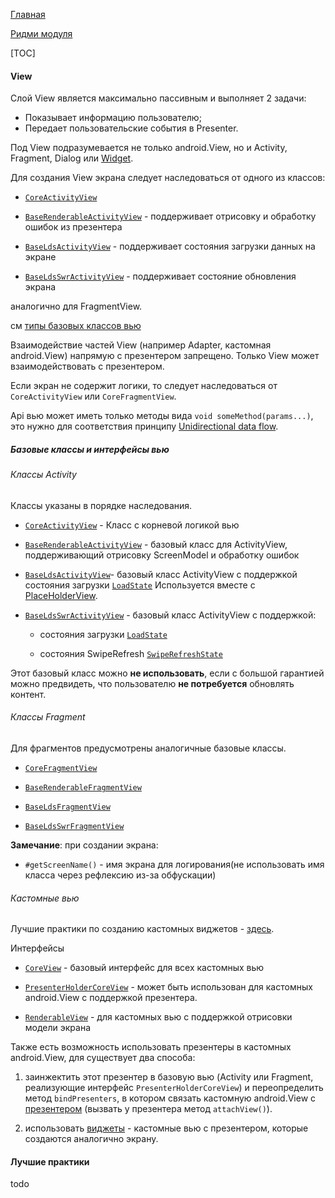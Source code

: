 [Главная](../../docs/main.md)

[Ридми модуля](../README.md)

[TOC]

#### View

Слой View является максимально пассивным и выполняет 2 задачи:
- Показывает информацию пользователю;
- Передает пользовательские события в Presenter.

Под View подразумевается не только android.View, но и Activity, Fragment,
Dialog или [Widget][widget].

Для создания View экрана следует наследоваться от одного из классов:

- [`CoreActivityView`][core]

- [`BaseRenderableActivityView`][render] - поддерживает отрисовку и обработку ошибок из презентера

- [`BaseLdsActivityView`][lds] - поддерживает состояния загрузки данных на экране

- [`BaseLdsSwrActivityView`][swr] - поддерживает состояние обновления экрана

аналогично для FragmentView.

см [типы базовых классов вью](#базовые-классы-и-интерфейсы-вью)

Взаимодействие частей View (например Adapter, кастомная android.View)
напрямую с презентером запрещено.
Только View может взаимодействовать с презентером.

Если экран не содержит логики, то следует наследоваться от `CoreActivityView`
или `CoreFragmentView`.

Api вью может иметь только методы вида `void someMethod(params...)`,
это нужно для соответствия принципу [Unidirectional data flow][presenter].

##### Базовые классы и интерфейсы вью

###### Классы Activity
Классы указаны в порядке наследования.

* [`CoreActivityView`][core] - Класс с корневой логикой вью

* [`BaseRenderableActivityView`][render] - базовый класс для ActivityView,
поддерживающий отрисовку ScreenModel и обработку ошибок

* [`BaseLdsActivityView`][lds]- базовый класс ActivityView c поддержкой
состояния загрузки [`LoadState`][ls]
Используется вместе с [PlaceHolderView][placeholder].

* [`BaseLdsSwrActivityView`][swr] - базовый класс ActivityView c поддержкой:

    * состояния загрузки [`LoadState`][ls]

    * состояния SwipeRefresh [`SwipeRefreshState`][sws]

Этот базовый класс можно **не использовать**, если с большой гарантией можно
предвидеть, что пользователю **не потребуется** обновлять контент.

###### Классы Fragment
Для фрагментов предусмотрены аналогичные базовые классы.

* [`CoreFragmentView`][core_f]

* [`BaseRenderableFragmentView`][render_f]

* [`BaseLdsFragmentView`][lds_f]

* [`BaseLdsSwrFragmentView`][swr_f]


**Замечание**:
при создании экрана:
* `#getScreenName()` - имя экрана для логирования(не использовать имя класса
через рефлексию из-за обфускации)

###### Кастомные вью

Лучшие практики по созданию кастомных виджетов - [здесь][custom].

Интерфейсы

   * [`CoreView`][core_v] - базовый интерфейс для всех кастомных вью

   * [`PresenterHolderCoreView`][presenter_holder] - может быть использован
   для кастомных android.View c поддержкой презентера.

   * [`RenderableView`][render_v] - для кастомных вью с поддержкой
   отрисовки модели экрана


Также есть возможность использовать презентеры в кастомных android.View,
для существует два способа:

1. заинжектить этот презентер в базовую вью
(Activity или Fragment, реализующие интерфейс `PresenterHolderCoreView`)
и переопределить метод `bindPresenters`,
в котором связать кастомную android.View с [презентером][presenter]
(вызвать у презентера метод `attachView()`).

1. использовать [виджеты][widget] - кастомные вью с презентером, которые создаются
аналогично экрану.

#### Лучшие практики

todo

[core]: ../src/main/java/ru/surfstudio/android/core/mvp/activity/CoreActivityView.java
[render]: ../src/main/java/ru/surfstudio/android/core/mvp/activity/BaseRenderableActivityView.java
[lds]: ../src/main/java/ru/surfstudio/android/core/mvp/activity/BaseLdsActivityView.java
[swr]: ../src/main/java/ru/surfstudio/android/core/mvp/activity/BaseLdsSwrActivityView.java
[core_f]: ../src/main/java/ru/surfstudio/android/core/mvp/fragment/CoreFragmentView.java
[render_f]: ../src/main/java/ru/surfstudio/android/core/mvp/fragment/BaseRenderableFragmentView.java
[lds_f]: ../src/main/java/ru/surfstudio/android/core/mvp/fragment/BaseLdsFragmentView.java
[swr_f]: ../src/main/java/ru/surfstudio/android/core/mvp/fragment/BaseLdsSwrFragmentView.java
[core_v]: ../src/main/java/ru/surfstudio/android/core/mvp/view/CoreView.java
[render_v]: ../src/main/java/ru/surfstudio/android/core/mvp/view/RenderableView.java
[presenter_holder]: ../src/main/java/ru/surfstudio/android/core/mvp/view/PresenterHolderCoreView.java
[presenter]: presenter.md
[custom]: ../../docs/ui/custom_views.md
[ls]: ../src/main/java/ru/surfstudio/android/core/mvp/model/state/LoadState.java
[sws]: ../src/main/java/ru/surfstudio/android/core/mvp/model/state/SwipeRefreshState.java
[placeholder]: ../../custom-view/README.md
[widget]: ../../mvp-widget/README.md